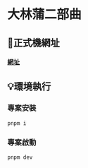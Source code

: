 # 大林蒲二部曲

## 🔗正式機網址

#### [網址](https://vip.udn.com/newmedia/2025/dalinpo/)

## 💡環境執行

### 專案安裝

```
pnpm i
```

### 專案啟動

```
pnpm dev
```

